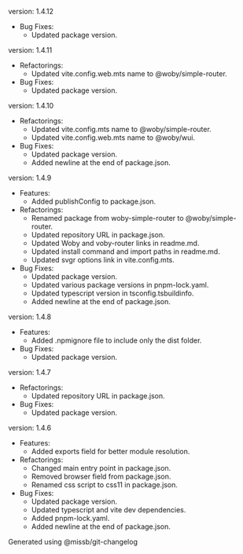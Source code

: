 version: 1.4.12
- Bug Fixes:
  * Updated package version.

version: 1.4.11
- Refactorings:
  * Updated vite.config.web.mts name to @woby/simple-router.
- Bug Fixes:
  * Updated package version.

version: 1.4.10
- Refactorings:
  * Updated vite.config.mts name to @woby/simple-router.
  * Updated vite.config.web.mts name to @woby/wui.
- Bug Fixes:
  * Updated package version.
  * Added newline at the end of package.json.

version: 1.4.9
- Features:
  * Added publishConfig to package.json.
- Refactorings:
  * Renamed package from woby-simple-router to @woby/simple-router.
  * Updated repository URL in package.json.
  * Updated Woby and voby-router links in readme.md.
  * Updated install command and import paths in readme.md.
  * Updated svgr options link in vite.config.mts.
- Bug Fixes:
  * Updated package version.
  * Updated various package versions in pnpm-lock.yaml.
  * Updated typescript version in tsconfig.tsbuildinfo.
  * Added newline at the end of package.json.

version: 1.4.8
- Features:
  * Added .npmignore file to include only the dist folder.
- Bug Fixes:
  * Updated package version.

version: 1.4.7
- Refactorings:
  * Updated repository URL in package.json.
- Bug Fixes:
  * Updated package version.

version: 1.4.6
- Features:
  * Added exports field for better module resolution.
- Refactorings:
  * Changed main entry point in package.json.
  * Removed browser field from package.json.
  * Renamed css script to css11 in package.json.
- Bug Fixes:
  * Updated package version.
  * Updated typescript and vite dev dependencies.
  * Added pnpm-lock.yaml.
  * Added newline at the end of package.json.

Generated using @missb/git-changelog
